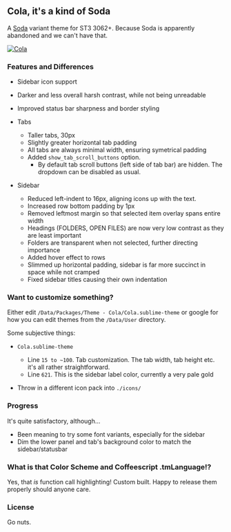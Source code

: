 ## Cola, it's a kind of Soda

A [Soda](https://github.com/buymeasoda/soda-theme) variant theme for ST3 3062+.
Because Soda is apparently abandoned and we can't have that.

[![Cola](http://i.imgur.com/P0udiXH.png)](http://i.imgur.com/P0udiXH.png)

### Features and Differences
- Sidebar icon support
- Darker and less overall harsh contrast, while not being unreadable
- Improved status bar sharpness and border styling

- Tabs
	- Taller tabs, 30px
	- Slightly greater horizontal tab padding
	- All tabs are always minimal width, ensuring symetrical padding
	- Added `show_tab_scroll_buttons` option.
		- By default tab scroll buttons (left side of tab bar) are hidden. The dropdown can be disabled as usual.

- Sidebar
	- Reduced left-indent to 16px, aligning icons up with the text.
	- Increased row bottom padding by 1px
	- Removed leftmost margin so that selected item overlay spans entire width
	- Headings (FOLDERS, OPEN FILES) are now very low contrast as they are least important
	- Folders are transparent when not selected, further directing importance
	- Added hover effect to rows
	- Slimmed up horizontal padding, sidebar is far more succinct in space while not cramped
	- Fixed sidebar titles causing their own indentation

### Want to customize something?

Either edit `/Data/Packages/Theme - Cola/Cola.sublime-theme` or google for how you can edit themes from the `/Data/User` directory.

Some subjective things:

- `Cola.sublime-theme`
	- Line `15 to ~100`. Tab customization. The tab width, tab height etc. it's all rather straightforward.
	- Line `621`. This is the sidebar label color, currently a very pale gold

- Throw in a different icon pack into `./icons/`

### Progress

It's quite satisfactory, although...

- Been meaning to try some font variants, especially for the sidebar
- Dim the lower panel and tab's background color to match the sidebar/statusbar


### What is that Color Scheme and Coffeescript .tmLanguage!?

Yes, that *is* function call highlighting!
Custom built. Happy to release them properly should anyone care.

### License

Go nuts.